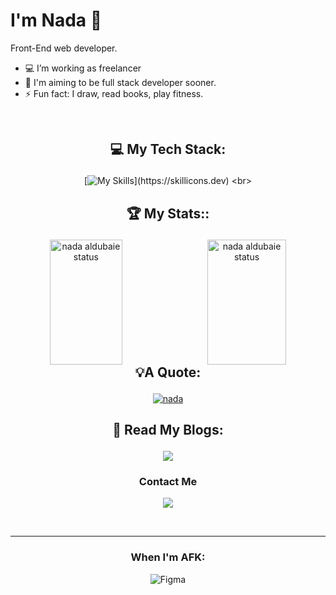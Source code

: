 # I'm Nada 👋
Front-End web developer.
<br>

- 💻 I’m  working as freelancer 
- 🎯 I'm aiming to be full stack developer sooner.
- ⚡ Fun fact: I draw, read books, play fitness.
<br>

[comment]: #================================================
## <p align="center">💻 My Tech Stack:
  <div align="center">
  
 [![My Skills](https://skillicons.dev/icons?i=bootstrap,sass,tailwind,js,react,nextjs,)](https://skillicons.dev)
<br>


[comment]: #================================================
## <p align="center">🏆 My Stats::
 <a href="https://github.com/nada-aldubaie2">
<img alt="nada aldubaie status" height=200 align="left" width="48%" src="https://github-readme-stats.vercel.app/api?username=nada-aldubaie2&show_owner=true&show_icons=true&theme=dracula"/>
</a>
 <a href="https://github.com/nada-aldubaie2">

<img alt="nada aldubaie status" height=200 align="right" width="50%" src="https://github-readme-stats.vercel.app/api/top-langs/?username=anuraghazra&layout=compact&theme=dracula"/>
</a>
<br>

[comment]: #===================================================
## <p align="center">💡A Quote:  
 <div align="center">
    <a href="https://github.com/nada-aldubaie2">
      
  [![nada](https://quotes-github-readme.vercel.app/api?type=horizontal&theme=dark?quote=nada)](https://github.com/piyushsuthar/github-readme-quotes)
</a>
<br>

[comment]: #================================================
 ## <p align="center">📖 Read My Blogs:
  <a href="https://dev.to/nada2react">
    <img src="https://img.shields.io/badge/dev.to-0A0A0A?style=for-the-badge&logo=dev.to&logoColor=white" />
  </a>
</p>

[comment]: #================================================
### <p align="center">Contact Me

 <div align="center">
   
  <a  href="https://www.linkedin.com/in/nada-aldubaie-3a3a96238?utm_source=share&utm_campaign=share_via&utm_content=profile&utm_medium=android_app">
    <img src="https://skillicons.dev/icons?i=linkedin" />
  </a>
  </div>
</p>
<br>
 <hr>
 
[comment]: #================================================
### <p align="center"> When I'm AFK:

![Figma](https://img.shields.io/badge/figma-%23F24E1E.svg?style=for-the-badge&logo=figma&logoColor=white)
